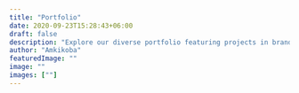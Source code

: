 ```yaml
---
title: "Portfolio"
date: 2020-09-23T15:28:43+06:00
draft: false
description: "Explore our diverse portfolio featuring projects in branding, packaging, social media designs, and websites. From Coffee Hut's logo to Urban Slice's pizza place, discover our creative solutions tailored for each client's unique needs."
author: "Amkikoba"
featuredImage: ""
image: ""
images: [""]
---
```

